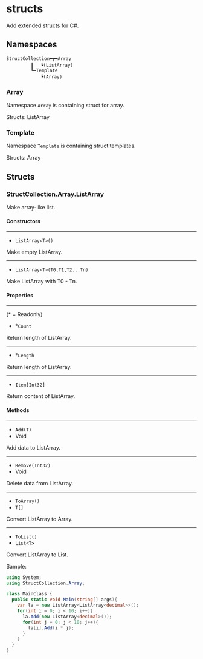 # structs
Add extended structs for C#.

## Namespaces
```
StructCollection━┳━Array
		 ┃ 　┗(ListArray)
		 ┗━Template
		　   ┗(Array)
```

### Array
Namespace `Array` is containing struct for array.

Structs: ListArray

### Template
Namespace `Template` is containing struct templates.

Structs: Array

## Structs

### StructCollection.Array.ListArray
Make array-like list.

#### Constructors
----
 - `ListArray<T>()`

Make empty ListArray.

---

 - `ListArray<T>(T0,T1,T2...Tn)`

Make ListArray with T0 - Tn.

#### Properties
----
(\* = Readonly)

 - \*`Count`

Return length of ListArray.

---

 - \*`Length`

Return length of ListArray.

---

 - `Item[Int32]`

Return content of ListArray.

#### Methods
----
 - `Add(T)`
 - Void

Add data to ListArray.

---

 - `Remove(Int32)`
 - Void

Delete data from ListArray.

---

 - `ToArray()`
 - `T[]`

Convert ListArray to Array.

---

 - `ToList()`
 - `List<T>`

Convert ListArray to List.

Sample:
```cs
using System;
using StructCollection.Array;

class MainClass {
  public static void Main(string[] args){
    var la = new ListArray<ListArray<decimal>>();
    for(int i = 0; i < 10; i++){
      la.Add(new ListArray<decimal>());
      for(int j = 0; j < 10; j++){
        la[i].Add(i * j);
      }
    }
  }
}
```
